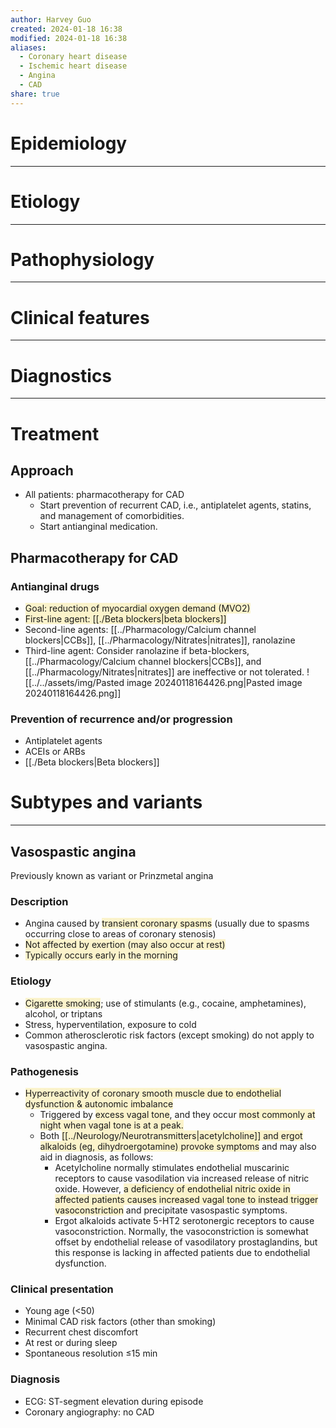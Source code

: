 ```yaml
---
author: Harvey Guo
created: 2024-01-18 16:38
modified: 2024-01-18 16:38
aliases:
  - Coronary heart disease
  - Ischemic heart disease
  - Angina
  - CAD
share: true
---
```

# Epidemiology


---
# Etiology


---
# Pathophysiology


---
# Clinical features


---
# Diagnostics


---
# Treatment
## Approach
- All patients: pharmacotherapy for CAD
	- Start prevention of recurrent CAD, i.e., antiplatelet agents, statins, and management of comorbidities.
	- Start antianginal medication.
## Pharmacotherapy for CAD
### Antianginal drugs
- <span style="background:rgba(240, 200, 0, 0.2)">Goal: reduction of myocardial oxygen demand (MVO2)</span>
- <span style="background:rgba(240, 200, 0, 0.2)">First-line agent: [[./Beta blockers|beta blockers]]</span>
- Second-line agents: [[../Pharmacology/Calcium channel blockers|CCBs]], [[../Pharmacology/Nitrates|nitrates]], ranolazine
- Third-line agent: Consider ranolazine if beta-blockers, [[../Pharmacology/Calcium channel blockers|CCBs]], and [[../Pharmacology/Nitrates|nitrates]] are ineffective or not tolerated.
![[../../assets/img/Pasted image 20240118164426.png|Pasted image 20240118164426.png]]
### Prevention of recurrence and/or progression
- Antiplatelet agents
- ACEIs or ARBs
- [[./Beta blockers|Beta blockers]]

# Subtypes and variants
---
## Vasospastic angina
Previously known as variant or Prinzmetal angina
### Description
- Angina caused by <span style="background:rgba(240, 200, 0, 0.2)">transient coronary spasms</span> (usually due to spasms occurring close to areas of coronary stenosis)
- <span style="background:rgba(240, 200, 0, 0.2)">Not affected by exertion (may also occur at rest)</span>
- <span style="background:rgba(240, 200, 0, 0.2)">Typically occurs early in the morning</span>
### Etiology
- <span style="background:rgba(240, 200, 0, 0.2)">Cigarette smoking</span>; use of stimulants (e.g., cocaine, amphetamines), alcohol, or triptans
- Stress, hyperventilation, exposure to cold
- Common atherosclerotic risk factors (except smoking) do not apply to vasospastic angina.
### Pathogenesis
- <span style="background:rgba(240, 200, 0, 0.2)">Hyperreactivity of coronary smooth muscle due to endothelial dysfunction & autonomic imbalance</span>
	- Triggered by <span style="background:rgba(240, 200, 0, 0.2)">excess vagal tone</span>, and they occur <span style="background:rgba(240, 200, 0, 0.2)">most commonly at night when vagal tone is at a peak.</span>
	- Both <span style="background:rgba(240, 200, 0, 0.2)">[[../Neurology/Neurotransmitters|acetylcholine]] and ergot alkaloids (eg, dihydroergotamine) provoke symptoms</span> and may also aid in diagnosis, as follows:
		- Acetylcholine normally stimulates endothelial muscarinic receptors to cause vasodilation via increased release of nitric oxide.  However, <span style="background:rgba(240, 200, 0, 0.2)">a deficiency of endothelial nitric oxide in affected patients causes increased vagal tone to instead trigger vasoconstriction</span> and precipitate vasospastic symptoms.
		- Ergot alkaloids activate 5-HT2 serotonergic receptors to cause vasoconstriction.  Normally, the vasoconstriction is somewhat offset by endothelial release of vasodilatory prostaglandins, but this response is lacking in affected patients due to endothelial dysfunction.
### Clinical presentation
- Young age (<50)
- Minimal CAD risk factors (other than smoking)
- Recurrent chest discomfort
- At rest or during sleep
- Spontaneous resolution ≤15 min
### Diagnosis
- ECG: ST-segment elevation during episode
- Coronary angiography: no CAD